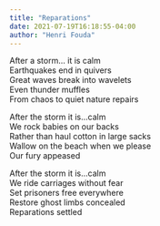 ```yaml
---
title: "Reparations"
date: 2021-07-19T16:18:55-04:00
author: "Henri Fouda"
---
```


After a storm... it is calm \
Earthquakes end in quivers \
Great waves break into wavelets \
Even thunder muffles \
From chaos to quiet nature repairs

After the storm it is...calm  \
We rock babies on our backs \
Rather than haul cotton in large sacks  \
Wallow on the beach when we please \
Our fury appeased

After the storm it is...calm \
We ride carriages without fear \
Set prisoners free everywhere \
Restore ghost limbs concealed  \
Reparations settled
